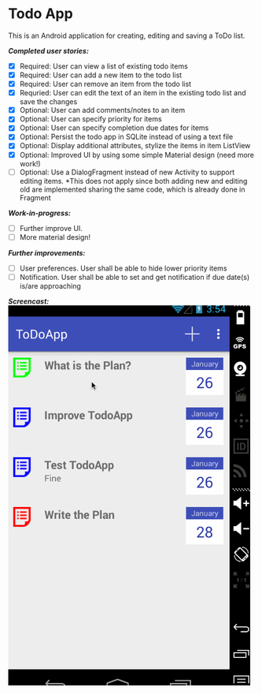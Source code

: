 Todo App
=============

This is an Android application for creating, editing and saving a ToDo list.

**_Completed user stories:_**

- [x] Required: User can view a list of existing todo items
- [x] Required: User can add a new item to the todo list
- [x] Required: User can remove an item from the todo list 
- [x] Requried: User can edit the text of an item in the existing todo list and save the changes
- [x] Optional: User can add comments/notes to an item
- [x] Optional: User can specify priority for items
- [x] Optional: User can specify completion due dates for items 
- [x] Optional: Persist the todo app in SQLite instead of using a text file
- [x] Optional: Display additional attributes, stylize the items in item ListView
- [x] Optional: Improved UI by using some simple Material design (need more work!)
- [ ] Optional: Use a DialogFragment instead of new Activity to support editing items. *This does not apply since both adding new and editing old are implemented sharing the same code, which is already done in Fragment

**_Work-in-progress:_**

- [ ] Further improve UI. 
- [ ] More material design!

**_Further improvements:_**

- [ ] User preferences. User shall be able to hide lower priority items
- [ ] Notification. User shall be able to set and get notification if due date(s) is/are approaching

**_Screencast:_**
![screenshot](https://github.com/fengsterooni/todoapp/blob/master/todoapp.gif)
